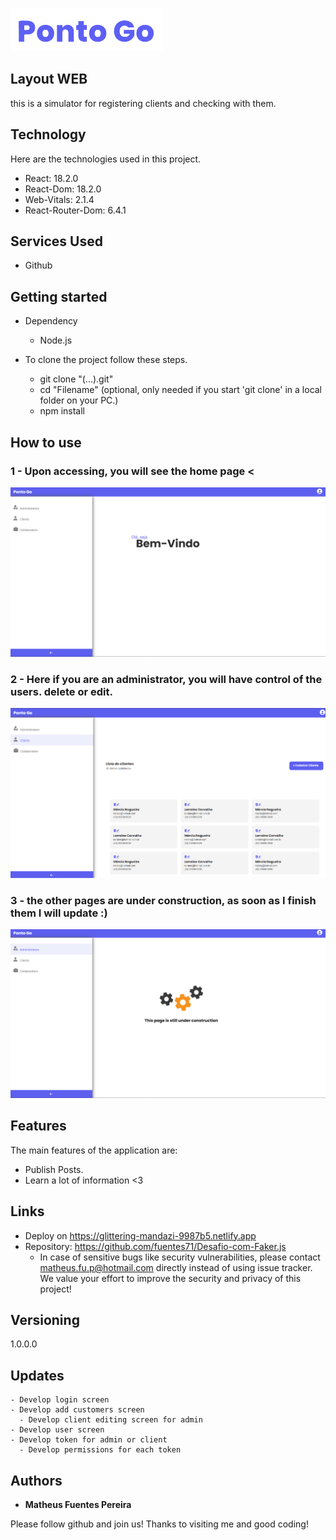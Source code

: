 ![Logo of the project](https://github.com/fuentes71/layout-WEB/blob/feature-developer/public/ScreenShots/Logoreadme.png)



## Layout WEB
this is a simulator for registering clients and checking with them.


## Technology 

Here are the technologies used in this project.

* React: 18.2.0
* React-Dom: 18.2.0
* Web-Vitals: 2.1.4
* React-Router-Dom: 6.4.1



## Services Used

* Github



## Getting started

* Dependency
  - Node.js  

* To clone the project follow these steps.
  - git clone "(...).git"
  - cd "Filename" (optional, only needed if you start 'git clone' in a local folder on your PC.)
  - npm install
  
  

## How to use

### 1 - Upon accessing, you will see the home page <

![Homepage image](https://github.com/fuentes71/layout-WEB/blob/feature-developer/public/ScreenShots/HomePage.png)

### 2 - Here if you are an administrator, you will have control of the users. delete or edit.

![ClientsPage image](https://github.com/fuentes71/layout-WEB/blob/feature-developer/public/ScreenShots/ClientsPage.png)

### 3 - the other pages are under construction, as soon as I finish them I will update :)

![ConstructionPage image](https://github.com/fuentes71/layout-WEB/blob/feature-developer/public/ScreenShots/ConstructionPages.png)


## Features

The main features of the application are:
 - Publish Posts.
 - Learn a lot of information <3



## Links
  - Deploy on https://glittering-mandazi-9987b5.netlify.app
  - Repository: https://github.com/fuentes71/Desafio-com-Faker.js
    - In case of sensitive bugs like security vulnerabilities, please contact
      matheus.fu.p@hotmail.com directly instead of using issue tracker. We value your effort
      to improve the security and privacy of this project!


  ## Versioning

  1.0.0.0

  ## Updates
    - Develop login screen
    - Develop add customers screen
      - Develop client editing screen for admin
    - Develop user screen
    - Develop token for admin or client
      - Develop permissions for each token


  ## Authors

  * **Matheus Fuentes Pereira** 

  Please follow github and join us!
  Thanks to visiting me and good coding!
